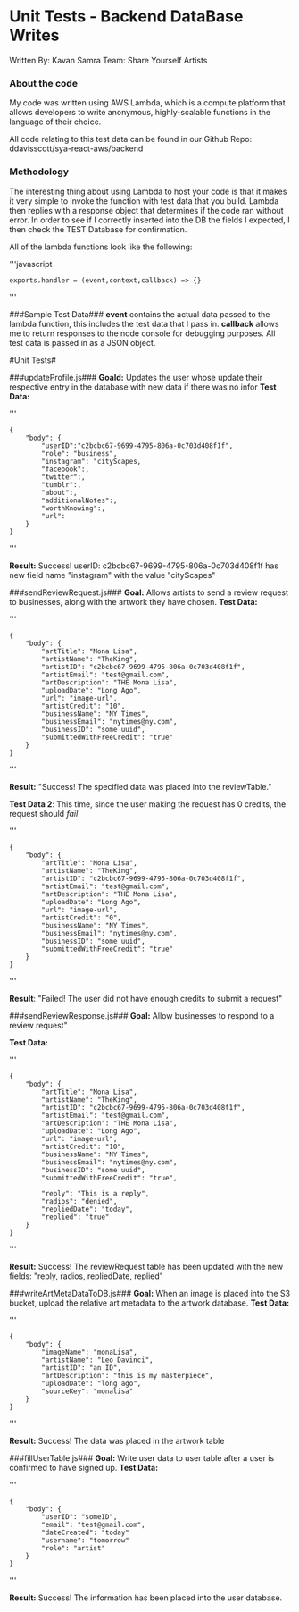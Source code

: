 # Unit Tests - Backend DataBase Writes
Written By: Kavan Samra
Team: Share Yourself Artists

### About the code ###
My code was written using AWS Lambda, which is a compute platform that allows
developers to write anonymous, highly-scalable functions in the language of their choice.

All code relating to this test data can be found in our Github Repo: ddavisscott/sya-react-aws/backend

### Methodology ###
The interesting thing about using Lambda to host your code is that it makes it very
simple to invoke the function with test data that you build. Lambda then replies with a 
response object that determines if the code ran without error. 
In order to see if I correctly inserted into the DB the fields I expected, I then check the TEST Database for confirmation.

All of the lambda functions look like the following:

'''javascript

    exports.handler = (event,context,callback) => {}

'''

###Sample Test Data###
**event** contains the actual data passed to the lambda function, this includes the test data
that I pass in. **callback** allows me to return responses to the node console for debugging
purposes. 
All test data is passed in as a JSON object.


#Unit Tests#

###updateProfile.js###
**Goald:** Updates the user whose update their respective entry in the 
database with new data if there was no infor
**Test Data:**

'''

    {
        "body": {
            "userID":"c2bcbc67-9699-4795-806a-0c703d408f1f",
            "role": "business",
            "instagram": "cityScapes,
            "facebook":,
            "twitter":,
            "tumblr":,
            "about":,
            "additionalNotes":,
            "worthKnowing":,
            "url":
        }
    }

'''

**Result:** 
Success! 
userID: c2bcbc67-9699-4795-806a-0c703d408f1f 
has new field name "instagram" with the value "cityScapes"


###sendReviewRequest.js###
**Goal:** Allows artists to send a review request to businesses, along with the artwork they have chosen.
**Test Data:**

'''

    {
        "body": {
            "artTitle": "Mona Lisa",
            "artistName": "TheKing",
            "artistID": "c2bcbc67-9699-4795-806a-0c703d408f1f",
            "artistEmail": "test@gmail.com",
            "artDescription": "THE Mona Lisa",
            "uploadDate": "Long Ago",
            "url": "image-url",
            "artistCredit": "10",
            "businessName": "NY Times",
            "businessEmail": "nytimes@ny.com",
            "businessID": "some uuid",
            "submittedWithFreeCredit": "true"
        }
    }

'''

**Result:** "Success! The specified data was placed into the reviewTable."

**Test Data 2**:
This time, since the user making the request has 0 credits, the request should *fail*

'''

    {
        "body": {
            "artTitle": "Mona Lisa",
            "artistName": "TheKing",
            "artistID": "c2bcbc67-9699-4795-806a-0c703d408f1f",
            "artistEmail": "test@gmail.com",
            "artDescription": "THE Mona Lisa",
            "uploadDate": "Long Ago",
            "url": "image-url",
            "artistCredit": "0",
            "businessName": "NY Times",
            "businessEmail": "nytimes@ny.com",
            "businessID": "some uuid",
            "submittedWithFreeCredit": "true"
        }
    }

'''

**Result**: "Failed! The user did not have enough credits to submit a request"

###sendReviewResponse.js###
**Goal:** Allow businesses to respond to a review request"

**Test Data:**

'''

    {
        "body": {
            "artTitle": "Mona Lisa",
            "artistName": "TheKing",
            "artistID": "c2bcbc67-9699-4795-806a-0c703d408f1f",
            "artistEmail": "test@gmail.com",
            "artDescription": "THE Mona Lisa",
            "uploadDate": "Long Ago",
            "url": "image-url",
            "artistCredit": "10",
            "businessName": "NY Times",
            "businessEmail": "nytimes@ny.com",
            "businessID": "some uuid",
            "submittedWithFreeCredit": "true",

            "reply": "This is a reply",
            "radios": "denied",
            "repliedDate": "today",
            "replied": "true"
        }
    }

'''

**Result:** Success! The reviewRequest table has been updated with the new fields: "reply, radios, repliedDate, replied"

###writeArtMetaDataToDB.js###
**Goal:** When an image is placed into the S3 bucket, upload the relative art metadata to
the artwork database.
**Test Data:**

'''

    {
        "body": {
            "imageName": "monaLisa",
            "artistName": "Leo Davinci",
            "artistID": "an ID",
            "artDescription": "this is my masterpiece",
            "uploadDate": "long ago",
            "sourceKey": "monalisa"
        }
    }

'''

**Result:** Success! The data was placed in the artwork table

###fillUserTable.js###
**Goal:** Write user data to user table after a user is confirmed to have signed up.
**Test Data:** 

'''

    {
        "body": {
            "userID": "someID",
            "email": "test@gmail.com",
            "dateCreated": "today"
            "username": "tomorrow"
            "role": "artist"
        }
    }

'''

**Result:** Success! The information has been placed into the user database.


